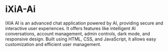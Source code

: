 # iXiA-Ai
IXIA AI is an advanced chat application powered by AI, providing secure and interactive user experiences. It offers features like intelligent AI conversations, account management, admin controls, dark mode, and responsive design. Built using HTML, CSS, and JavaScript, it allows easy customization and efficient user management.

